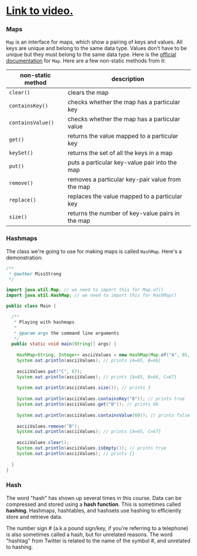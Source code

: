 # [Link to video.](https://www.youtube.com/watch?v=VdDQewHEt5k&list=PLVD25niNi0BlrBcSEHETFCRRZspWLdrTg)

### Maps

`Map` is an interface for maps, which show a pairing of keys and values. All keys are unique and belong to the same data type. Values don't have to be unique but they must belong to the same data type. Here is the [official documentation](https://docs.oracle.com/javase/8/docs/api/java/util/Map.html) for `Map`. Here are a few non-static methods from it:

| non-static method | description | 
| --- | --- |
| `clear()` | clears the map |
| `containsKey()` | checks whether the map has a particular key |
| `containsValue()` | checks whether the map has a particular value |
| `get()` | returns the value mapped to a particular key |
| `keySet()` | returns the set of all the keys in a map |
| `put()` | puts a particular key-value pair into the map |
| `remove()` | removes a particular key-pair value from the map |
| `replace()` | replaces the value mapped to a particular key |
| `size()` | returns the number of key-value pairs in the map |

### Hashmaps

The class we're going to use for making maps is called `HashMap`. Here's a demonstration:

```java
/**
 * @author MissStrong
 */

import java.util.Map; // we need to import this for Map.of()
import java.util.HashMap; // we need to import this for HashMap()

public class Main {

  /**
   * Playing with hashmaps.
   *
   * @param args the command line arguments
   */
  public static void main(String[] args) {
		
    HashMap<String, Integer> asciiValues = new HashMap(Map.of("A", 65, "B", 66));
    System.out.println(asciiValues); // prints {A=65, B=66}
    
    asciiValues.put("C", 67);
    System.out.println(asciiValues); // prints {A=65, B=66, C=67}
    
    System.out.println(asciiValues.size()); // prints 3
    
    System.out.println(asciiValues.containsKey("B")); // prints true
    System.out.println(asciiValues.get("B")); // prints 66
    
    System.out.println(asciiValues.containsValue(60)); // prints false
    
    asciiValues.remove("B");
    System.out.println(asciiValues); // prints {A=65, C=67}
    
    asciiValues.clear();
    System.out.println(asciiValues.isEmpty()); // prints true
    System.out.println(asciiValues); // prints {}
 
  }    
}
```

### Hash

The word "hash" has shown up several times in this course. Data can be compressed and stored using a **hash function**. This is sometimes called **hashing**. Hashmaps, hashtables, and hashsets use hashing to efficiently store and retrieve data. 

The number sign # (a.k.a pound sign/key, if you're referring to a telephone) is also sometimes called a hash, but for unrelated reasons. The word "hashtag" from Twitter is related to the name of the symbol #, and unrelated to hashing. 
